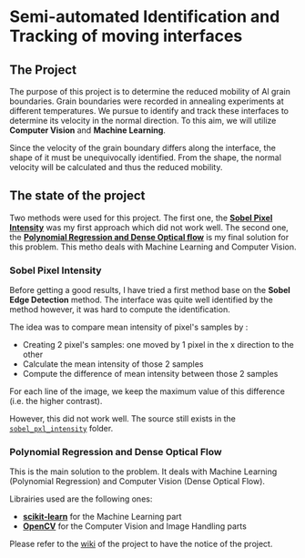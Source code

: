 # Semi-automated Identification and Tracking of moving interfaces

## The Project 

The purpose of this project is to determine the reduced mobility of Al grain boundaries. Grain boundaries were recorded in annealing experiments at different temperatures. We pursue to identify and track these interfaces to determine its velocity in the normal direction. To this aim, we will utilize **Computer Vision** and **Machine Learning**. 

Since the velocity of the grain boundary differs along the interface, the shape of it must be unequivocally identified. From the shape, the normal velocity will be calculated and thus the reduced mobility.

## The state of the project

Two methods were used for this project. The first one, the [**Sobel Pixel Intensity**](#sobel-pixel-intensity) was my first approach which did not work well. The second one, the [**Polynomial Regression and Dense Optical flow**](#polynomial-regression-and-dense-optical-flow) is my final solution for this problem. This metho deals with Machine Learning and Computer Vision. 

### Sobel Pixel Intensity
Before getting a good results, I have tried a first method base on the **Sobel Edge Detection** method. The interface was quite well identified by the method however, it was hard to compute the identification. 

The idea was to compare mean intensity of pixel's samples by :

- Creating 2 pixel's samples: one moved by 1 pixel in the x direction to the other
- Calculate the mean intensity of those 2 samples
- Compute the difference of mean intensity between those 2 samples

For each line of the image, we keep the maximum value of this difference (i.e. the higher contrast). 

However, this did not work well. The source still exists in the [`sobel_pxl_intensity`](https://github.gatech.edu/tmroz3/Special_Problem/tree/main/src/sobel_pxl_intensity) folder. 

### Polynomial Regression and Dense Optical Flow

This is the main solution to the problem. It deals with Machine Learning (Polynomial Regression) and Computer Vision (Dense Optical Flow). 

Librairies used are the following ones:

- [**scikit-learn**](https://scikit-learn.org/stable/) for the Machine Learning part
- [**OpenCV**](https://opencv.org) for the Computer Vision and Image Handling parts

Please refer to the [wiki](https://github.gatech.edu/tmroz3/Special_Problem/wiki) of the project to have the notice of the project.